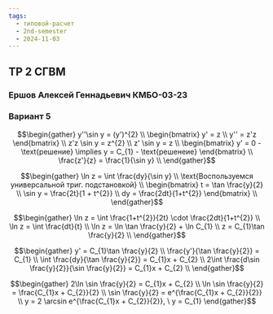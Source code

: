 ```yaml
---
tags:
  - типовой-расчет
  - 2nd-semester
  - 2024-11-03
---
```

## ТР 2 СГВМ

### Ершов Алексей Геннадьевич КМБО-03-23

### Вариант 5

$$\begin{gather}
y''\sin y = (y')^{2} \\
\begin{bmatrix}
y' = z \\
y'' = z'z
\end{bmatrix} \\
z'z \sin y = z^{2} \\
z' \sin y = z \\
\begin{bmatrix}
y' = 0 - \text{решение} \implies y = C_{1} - \text{решенеие}
\end{bmatrix} \\
\frac{z'}{z} = \frac{1}{\sin y} \\
\end{gather}$$

$$\begin{gather}
\ln z = \int \frac{dy}{\sin y} \\
\text{Воспользуемся универсальной триг. подстановкой} \\
\begin{bmatrix}
t = \tan \frac{y}{2} \\
\sin y = \frac{2t}{1 + t^{2}} \\
dy = \frac{2dt}{1+t^{2}}
\end{bmatrix} \\
\end{gather}$$

$$\begin{gather}
\ln z = \int \frac{1+t^{2}}{2t} \cdot \frac{2dt}{1+t^{2}} \\
\ln z = \int \frac{dt}{t} \\
\ln z = \ln \tan \frac{y}{2} + \ln C_{1} \\
z = C_{1}\tan \frac{y}{2} \\
\end{gather}$$

$$\begin{gather}
y' = C_{1}\tan \frac{y}{2} \\
\frac{y'}{\tan \frac{y}{2}} = C_{1} \\
\int \frac{dy}{\tan \frac{y}{2}} = C_{1}x + C_{2} \\
2\int \frac{d\sin \frac{y}{2}}{\sin \frac{y}{2}} = C_{1}x + C_{2} \\
\end{gather}$$

$$\begin{gather}
2\ln \sin \frac{y}{2} = C_{1}x + C_{2} \\
\ln \sin \frac{y}{2} = \frac{C_{1}x + C_{2}}{2} \\
\sin \frac{y}{2} = e^{\frac{C_{1}x + C_{2}}{2}} \\
y = 2 \arcsin e^{\frac{C_{1}x + C_{2}}{2}}, \ y = C_{1}
\end{gather}$$
